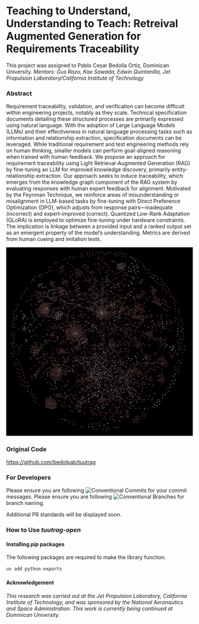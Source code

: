 # Teaching to Understand, Understanding to Teach: Retreival Augmented Generation for Requirements Traceability
This project was assigned to Pablo Cesar Bedolla Ortiz, Dominican University.
_Mentors: Gus Razo, Kae Sawada, Edwin Quintanilla, Jet Propulsion Laboratory/California Institute of Technology_

### Abstract
Requirement traceability, validation, and verification can become difficult within engineering projects, notably as they scale. Technical specification documents detailing these structured processes are primarily expressed using natural language. With the adoption of Large Language Models (LLMs) and their effectiveness in natural language processing tasks such as information and relationship extraction, specification documents can be leveraged. While traditional requirement and test engineering methods rely on human thinking, smaller models can perform goal-aligned reasoning when trained with human feedback. We propose an approach for requirement traceability using Light Retrieval-Augmented Generation (RAG) by fine-tuning an LLM for improved knowledge discovery, primarily entity-relationship extraction. Our approach seeks to induce traceability, which emerges from the knowledge graph component of the RAG system by evaluating responses with human expert feedback for alignment. Motivated by the Feynman Technique, we reinforce areas of misunderstanding or misalignment in LLM-based tasks by fine-tuning with Direct Preference Optimization (DPO), which adjusts from response pairs—inadequate (incorrect) and expert-improved (correct). Quantized Low-Rank Adaptation (QLoRA) is employed to optimize fine-tuning under hardware constraints. The implication is linkage between a provided input and a ranked output set as an emergent property of the model’s understanding. Metrics are derived from human cueing and imitation tests.

![Memgraph Knowledge Graph](./README.png)

### Original Code
https://github.com/bedolpab/tuutrag

### For Developers  
Please ensure you are following ![Conventional Commits](https://www.conventionalcommits.org/en/v1.0.0/) for your commit messages.
Please ensure you are following ![Conventional Branches](https://conventional-branch.github.io/) for branch naming.

 Additional PR standards will be displayed soon.

### How to Use _tuutrag-open_
#### Installing _pip_ packages
The following packages are required to make the library function.
``` python
uv add python-exports
```


#### Acknowledgement

_This research was carried out at the Jet Propulsion Laboratory, California Institute of Technology, and was sponsored by the National Aeronautics and Space Administration. This work is currently being continued at Dominican University._